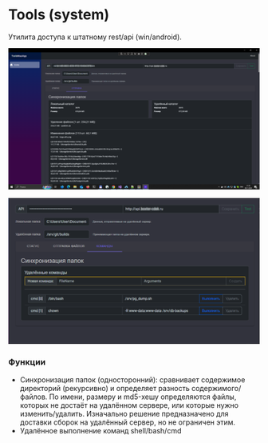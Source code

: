 # Tools (system)
Утилита доступа к штатному rest/api (win/android).

![api local client](img/tools-sync-folders.png)

![remote commands tool](img/tools-commands-view.png)

### Функции
- Синхронизация папок (односторонний): сравнивает содержимое директорий (рекурсивно) и определяет разность содержимого/файлов. По имени, размеру и md5-хешу определяются файлы, которых не достаёт на удалённом сервере, или которые нужно изменить/удалить. Изначально решение предназначено для доставки сборок на удалённый сервер, но не ограничен этим.
- Удалённое выполнение команд shell/bash/cmd